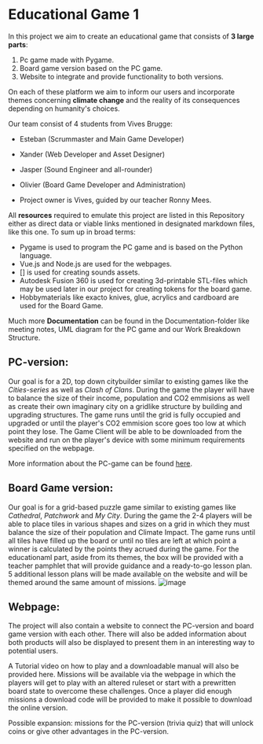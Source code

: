 # Educational Game 1
In this project we aim to create an educational game that consists of **3 large parts**:
 
1. Pc game made with Pygame.
2. Board game version based on the PC game.
3. Website to integrate and provide functionality to both versions.

On each of these platform we aim to inform our users and incorporate themes concerning **climate change** and the reality of its consequences depending on humanity's choices.

Our team consist of 4 students from Vives Brugge:
- Esteban (Scrummaster and Main Game Developer)
- Xander (Web Developer and Asset Designer)
- Jasper (Sound Engineer and all-rounder)
- Olivier (Board Game Developer and Administration)

- Project owner is Vives, guided by our teacher Ronny Mees.

All **resources** required to emulate this project are listed in this Repository either as direct data or viable links mentioned in designated markdown files, like this one.
To sum up in broad terms:
- Pygame is used to program the PC game and is based on the Python language.
- Vue.js and Node.js are used for the webpages.
- [] is used for creating sounds assets.
- Autodesk Fusion 360 is used for creating 3d-printable STL-files which may be used later in our project for creating tokens for the board game.
- Hobbymaterials like exacto knives, glue, acrylics and cardboard are used for the Board Game.

Much more **Documentation** can be found in the Documentation-folder like meeting notes, UML diagram for the PC game and our Work Breakdown Structure.

## PC-version:
Our goal is for a 2D, top down citybuilder similar to existing games like the _Cities-series_ as well as _Clash of Clans_. 
During the game the player will have to balance the size of their income, population and CO2 emmisions as well as create their own imaginary city on a gridlike structure by building and upgrading structures.
The game runs until the grid is fully occupied and upgraded or until the player's CO2 emmision score goes too low at which point they lose.
The Game Client will be able to be downloaded from the website and run on the player's device with some minimum requirements specified on the webpage.

More information about the PC-game can be found [here](./Game%20Storyboard/mainGame.md).

## Board Game version:
Our goal is for a grid-based puzzle game similar to existing games like _Cathedral_, _Patchwork_ and _My City_.
During the game the 2-4 players will be able to place tiles in various shapes and sizes on a grid in which they must balance the size of their population and Climate Impact.
The game runs until all tiles have filled up the board or until no tiles are left at which point a winner is calculated by the points they acrued during the game. 
For the educationaml part, aside from its themes, the box will be provided with a teacher pamphlet that will provide guidance and a ready-to-go lesson plan. 
5 additional lesson plans will be made available on the website and will be themed around the same amount of missions.
![image](https://github.com/vives-project-xp/EducationalGame1/assets/145467433/bd7829dd-8a6e-48d4-9290-1be017d6b48b)


## Webpage:
The project will also contain a website to connect the PC-version and board game version with each other. There will also be added information about both products will also be displayed to present them in an interesting way to potential users.

A Tutorial video on how to play and a downloadable manual will also be provided here. Missions will be available via the webpage in which the players will get to play with an altered ruleset or start with a prewritten board state to overcome these challenges. Once a player did enough missions a download code will be provided to make it possible to download the online version.

Possible expansion: missions for the PC-version (trivia quiz) that will unlock coins or give other advantages in the PC-version.



